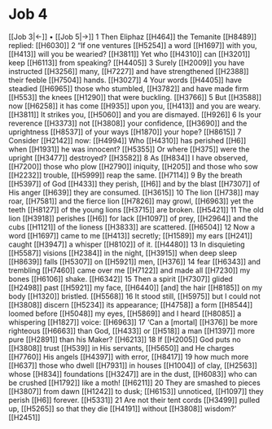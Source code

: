 # Job 4
[[Job 3|←]] • [[Job 5|→]]
1 Then Eliphaz [[H464]] the Temanite [[H8489]] replied: [[H6030]] 
2 “If one ventures [[H5254]] a word [[H1697]] with you, [[H413]] will you be wearied? [[H3811]] Yet who [[H4310]] can [[H3201]] keep [[H6113]] from speaking? [[H4405]] 
3 Surely [[H2009]] you have instructed [[H3256]] many, [[H7227]] and have strengthened [[H2388]] their feeble [[H7504]] hands. [[H3027]] 
4 Your words [[H4405]] have steadied [[H6965]] those who stumbled, [[H3782]] and have made firm [[H553]] the knees [[H1290]] that were buckling. [[H3766]] 
5 But [[H3588]] now [[H6258]] it has come [[H935]] upon you, [[H413]] and you are weary. [[H3811]] It strikes you, [[H5060]] and you are dismayed. [[H926]] 
6 Is your reverence [[H3373]] not [[H3808]] your confidence, [[H3690]] and the uprightness [[H8537]] of your ways [[H1870]] your hope? [[H8615]] 
7 Consider [[H2142]] now: [[H4994]] Who [[H4310]] has perished [[H6]] when [[H1931]] he was innocent? [[H5355]] Or where [[H375]] were the upright [[H3477]] destroyed? [[H3582]] 
8 As [[H834]] I have observed, [[H7200]] those who plow [[H2790]] iniquity, [[H205]] and those who sow [[H2232]] trouble, [[H5999]] reap the same. [[H7114]] 
9 By the breath [[H5397]] of God [[H433]] they perish, [[H6]] and by the blast [[H7307]] of His anger [[H639]] they are consumed. [[H3615]] 
10 The lion [[H738]] may roar, [[H7581]] and the fierce lion [[H7826]] may growl, [[H6963]] yet the teeth [[H8127]] of the young lions [[H3715]] are broken. [[H5421]] 
11 The old lion [[H3918]] perishes [[H6]] for lack [[H1097]] of prey, [[H2964]] and the cubs [[H1121]] of the lioness [[H3833]] are scattered. [[H6504]] 
12 Now a word [[H1697]] came to me [[H413]] secretly; [[H1589]] my ears [[H241]] caught [[H3947]] a whisper [[H8102]] of it. [[H4480]] 
13 In disquieting [[H5587]] visions [[H2384]] in the night, [[H3915]] when deep sleep [[H8639]] falls [[H5307]] on [[H5921]] men, [[H376]] 
14 fear [[H6343]] and trembling [[H7460]] came over me [[H7122]] and made all [[H7230]] my bones [[H6106]] shake. [[H6342]] 
15 Then a spirit [[H7307]] glided [[H2498]] past [[H5921]] my face, [[H6440]] [and] the hair [[H8185]] on my body [[H1320]] bristled. [[H5568]] 
16 It stood still, [[H5975]] but I could not [[H3808]] discern [[H5234]] its appearance; [[H4758]] a form [[H8544]] loomed before [[H5048]] my eyes, [[H5869]] and I heard [[H8085]] a whispering [[H1827]] voice: [[H6963]] 
17 ‘Can a [mortal] [[H376]] be more righteous [[H6663]] than God, [[H433]] or [[H518]] a man [[H1397]] more pure [[H2891]] than his Maker? [[H6213]] 
18 If [[H2005]] God puts no [[H3808]] trust [[H539]] in His servants, [[H5650]] and He charges [[H7760]] His angels [[H4397]] with error, [[H8417]] 
19 how much more [[H637]] those who dwell [[H7931]] in houses [[H1004]] of clay, [[H2563]] whose [[H834]] foundations [[H3247]] are in the dust, [[H6083]] who can be crushed [[H1792]] like a moth! [[H6211]] 
20 They are smashed to pieces [[H3807]] from dawn [[H1242]] to dusk; [[H6153]] unnoticed, [[H1097]] they perish [[H6]] forever. [[H5331]] 
21 Are not their tent cords [[H3499]] pulled up, [[H5265]] so that they die [[H4191]] without [[H3808]] wisdom?’ [[H2451]] 

